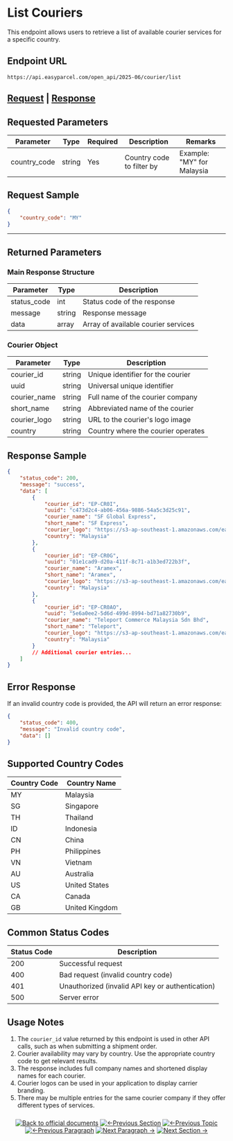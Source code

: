 # List Couriers

This endpoint allows users to retrieve a list of available courier services for a specific country.

## Endpoint URL

```
https://api.easyparcel.com/open_api/2025-06/courier/list
```

## [Request](#requested-parameters) | [Response](#returned-parameters)

## Requested Parameters

| Parameter    | Type    | Required | Description                 | Remarks                 |
|--------------|---------|----------|-----------------------------|-------------------------|
| country_code | string  | Yes      | Country code to filter by   | Example: "MY" for Malaysia |

## Request Sample

```json
{
    "country_code": "MY"
}
```

---

## Returned Parameters

### Main Response Structure

| Parameter    | Type    | Description                           |
|--------------|---------|---------------------------------------|
| status_code  | int     | Status code of the response           |
| message      | string  | Response message                      |
| data         | array   | Array of available courier services   |

### Courier Object

| Parameter    | Type    | Description                           |
|--------------|---------|---------------------------------------|
| courier_id   | string  | Unique identifier for the courier     |
| uuid         | string  | Universal unique identifier           |
| courier_name | string  | Full name of the courier company      |
| short_name   | string  | Abbreviated name of the courier       |
| courier_logo | string  | URL to the courier's logo image       |
| country      | string  | Country where the courier operates    |

## Response Sample

```json
{
    "status_code": 200,
    "message": "success",
    "data": [
        {
            "courier_id": "EP-CR0I",
            "uuid": "c473d2c4-ab06-456a-9886-54a5c3d25c91",
            "courier_name": "SF Global Express",
            "short_name": "SF Express",
            "courier_logo": "https://s3-ap-southeast-1.amazonaws.com/easyparcel/Public/source/general/img/couriers/SF_Express.jpg",
            "country": "Malaysia"
        },
        {
            "courier_id": "EP-CR0G",
            "uuid": "01e1cad9-d20a-411f-8c71-a1b3ed722b3f",
            "courier_name": "Aramex",
            "short_name": "Aramex",
            "courier_logo": "https://s3-ap-southeast-1.amazonaws.com/easyparcel/Public/source/general/img/couriers/Aramex.jpg",
            "country": "Malaysia"
        },
        {
            "courier_id": "EP-CR0AO",
            "uuid": "5e6a0ee2-5d6d-499d-8994-bd71a82730b9",
            "courier_name": "Teleport Commerce Malaysia Sdn Bhd",
            "short_name": "Teleport",
            "courier_logo": "https://s3-ap-southeast-1.amazonaws.com/easyparcel/Public/source/general/img/couriers/Teleport.jpg",
            "country": "Malaysia"
        }
        // Additional courier entries...
    ]
}
```

## Error Response

If an invalid country code is provided, the API will return an error response:

```json
{
    "status_code": 400,
    "message": "Invalid country code",
    "data": []
}
```

## Supported Country Codes

| Country Code | Country Name   |
|--------------|----------------|
| MY           | Malaysia       |
| SG           | Singapore      |
| TH           | Thailand       |
| ID           | Indonesia      |
| CN           | China          |
| PH           | Philippines    |
| VN           | Vietnam        |
| AU           | Australia      |
| US           | United States  |
| CA           | Canada         |
| GB           | United Kingdom |

## Common Status Codes

| Status Code | Description                                     |
|-------------|-------------------------------------------------|
| 200         | Successful request                              |
| 400         | Bad request (invalid country code)              |
| 401         | Unauthorized (invalid API key or authentication)|
| 500         | Server error                                    |

## Usage Notes

1. The `courier_id` value returned by this endpoint is used in other API calls, such as when submitting a shipment order.
2. Courier availability may vary by country. Use the appropriate country code to get relevant results.
3. The response includes full company names and shortened display names for each courier.
4. Courier logos can be used in your application to display carrier branding.
5. There may be multiple entries for the same courier company if they offer different types of services.
<div align="center" style="margin: 1.5rem 0;">

[![Back to official documents](https://img.shields.io/badge/Back_to_official_documents-007ACC?style=flat-square)](../README.md)
[![←Previous Section](https://img.shields.io/badge/Previous_Section_%E2%86%90-FF7733?style=flat-square)](/4.Postman%20Collection/Postman%20Collection.md)
[![←Previous Topic](https://img.shields.io/badge/Previous_Topic_%E2%86%90-FF7733?style=flat-square)](/5.API%20endpoint/%202.Ondemand/1.Get%20Ondemand%20Quotation.md)
[![←Previous Paragraph](https://img.shields.io/badge/Previous_Paragraph_%E2%86%90-FF7733?style=flat-square)](/5.API%20endpoint/3.Get%20Credit%20Wallet.md)
[![Next Paragraph →](https://img.shields.io/badge/Next_Paragraph_%E2%86%92-00CC88?style=flat-square)](/5.API%20endpoint/5.Coupon.md)
[![Next Section →](https://img.shields.io/badge/Next_Section_%E2%86%92-00CC88?style=flat-square)](/6.Webhook/1.Guide%20to%20subscribe%20webhook.md)

</div>
